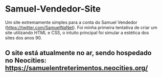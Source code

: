 # Samuel-Vendedor-Site

Um site extremamente simples para a conta do Samuel Vendedor (https://twitter.com/SamuelNaNet). Foi minha primeira tentativa de criar um site utilizando HTML e CSS, o intuito principal foi simular a estética dos sites dos anos 90.

## O site está atualmente no ar, sendo hospedado no Neocities: https://samuelentreterimentos.neocities.org/
